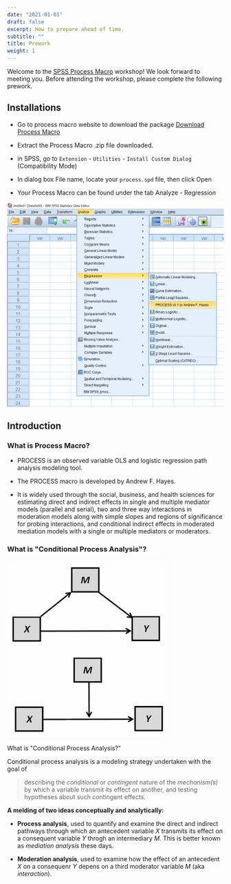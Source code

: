 ```yaml
---
date: "2021-01-01"
draft: false
excerpt: How to prepare ahead of time.
subtitle: ""
title: Prework
weight: 1
---
```


Welcome to the [SPSS Process Macro](/) workshop! We look forward to meeting you. Before attending the workshop, please complete the following prework.

## Installations

+ Go to process macro website to download the package [Download Process Macro](https://www.processmacro.org/download.html)  

+ Extract the Process Macro .zip file downloaded.  

+ in SPSS, go to `Extension` - `Utilities` - `Install Custom Dialog` (Compatibility Mode)  

+ In dialog box File name, locate your `process.spd` file, then click Open  

+ Your Process Macro can be found under the tab Analyze - Regression  

![Analyze>Regression>PROCESS v4.1 by Andrew F. Hayes](spss-pm-1.png)  

## Introduction  

### What is Process Macro?  

- PROCESS is an observed variable OLS and logistic regression path analysis modeling tool.

- The PROCESS macro is developed by Andrew F. Hayes.

- It is widely used through the social, business, and health sciences for estimating direct and indirect effects in single and multiple mediator models (parallel and serial), two and three way interactions in moderation models along with simple slopes and regions of significance for probing interactions, and conditional indirect effects in moderated mediation models with a single or multiple mediators or moderators.

### What is "Conditional Process Analysis"?

![](image1.png)

What is "Conditional Process Analysis?"

Conditional process analysis is a modeling strategy undertaken with the goal of

> describing the *conditional* or *contingent* nature of the *mechanism(s)* by which a variable transmit its effect on another, and testing hypotheses about such contingent effects.

**A melding of two ideas conceptually and analytically:**

- **Process analysis**, used to quantify and examine the direct and indirect pathways through which an antecedent variable *X* transmits its effect on a consequent variable *Y* throgh an intermediary *M*. This is better known as *mediation analysis* these days.

- **Moderation analysis**, used to examine how the effect of an antecedent *X* on a consequenr *Y* depens on a third moderator variable *M* (aka *interaction*).


